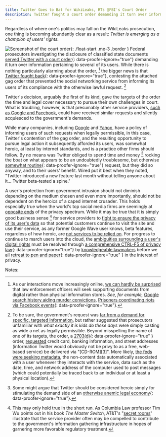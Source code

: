 ```yaml
---
title: Twitter Goes to Bat for WikiLeaks, RTs @FBI's Court Order
description: Twitter fought a court order demanding it turn over information pertaining to several of its users, contesting the attached gag order that prevented the social networking service from informing its users of its compliance with the otherwise lawful request.
---
```


Regardless of where one's politics may fall on the WikiLeaks prosecution, one thing is becoming abundantly clear as a result: *Twitter is emerging as a champion of users' rights.*

![Screenshot of the court order](https://ben.balter.com/wp-content/uploads/2011/01/order-300x131.jpg "Court Order"){: .float-start .me-3 .border } Federal prosecutors investigating the disclosure of classified state documents [served Twitter with a court order](http://www.nytimes.com/2011/01/09/world/09wiki.html?partner=rss&emc=rss){: data-proofer-ignore="true"} demanding it turn over information pertaining to several of its users. While there is nothing particularly alarming about the order, [^1] the bigger news is that [Twitter fought back](http://techcrunch.com/2011/01/07/twitter-informs-users-of-doj-wikileaks-court-order-didnt-have-to/){: data-proofer-ignore="true"}, contesting the attached gag order that prevented the social networking service from informing its users of its compliance with the otherwise lawful request. [^2]

Twitter's decision, arguably the first of its kind, gave the targets of the order the time and legal cover necessary to pursue their own challenges in court. What is troubling, however, is that presumably other service providers, [such as Google and Facebook](https://www.theguardian.com/media/2011/jan/08/wikileaks-calls-google-facebook-us-subpoenas), could have received similar requests and silently acquiesced to the government's demands.

While many companies, including [Google](http://www.google.com/intl/en/privacy/privacy-policy.html) and [Yahoo](http://info.yahoo.com/privacy/us/yahoo/details.html), have a policy of informing users of such requests when legally permissible, in this case, Twitter's contention of the gag order, and the resulting opportunity to pursue legal action it subsequently afforded its users, was somewhat heroic, at least by internet standards, and is a practice other firms should follow. By no means was Twitter obliged to spend time and money [^3] rocking the boat on what appears to be an undoubtedly troublesome, but otherwise [somewhat routine](http://www.nytimes.com/2011/01/10/business/media/10link.html?ref=wikileaks){: data-proofer-ignore="true"} request, but they did so anyway, and to their users' benefit. Wired put it best when they noted, "Twitter introduced a new feature last month without telling anyone about it… Twitter beta-tested a spine."

A user's protection from government intrusion should not diminish depending on the medium chosen and even more importantly, should not be dependent on the heroics of a caped internet crusader. This holds especially true when the world's top social media firms are seemingly at [opposite ends](https://www.eff.org/deeplinks/2010/04/facebook-further-reduces-control-over-personal-information) of the privacy spectrum. While it may be true that it is simply good business sense [^4] for service providers to [fight to ensure the privacy of its user's data](http://www.wired.com/threatlevel/2010/04/emailprivacy-2/) so that potential customers continue to visit the site and use their service, as any former Google Wave user knows, beta features, regardless of how heroic, are [not services to be relied on](http://news.cnet.com/8301-13860_3-20012698-56.html). For progress to continue to march users into the cloud, the [ambiguities surrounding a user's digital rights](http://www.fletc.gov/training/programs/legal-division/downloads-articles-and-faqs/downloads/other/obtaining_electronic.pdf) must be resolved through [a comprehensive CTRL-F5 of privacy law](http://www.nytimes.com/2011/01/10/technology/10privacy.html?_r=1&hp){: data-proofer-ignore="true"} by [knowledgeable lawmakers](https://ben.balter.com/2011/01/04/the-files-in-the-computer/) before we all [retreat to pen and paper](http://techcrunch.com/2011/01/10/why-im-having-second-thoughts-about-the-wisdom-of-the-cloud/){: data-proofer-ignore="true" } in the interest of privacy.

Notes:

[^1]: As our interactions move increasingly online, [we can hardly be surprised](https://ben.balter.com/2010/10/10/does-every-cloud-have-a-silver-lining/) that law enforcement officers will seek supporting documents from digital rather than physical information stores. *See, for example,* [Google search history aiding murder convictions](http://blogs.forbes.com/kashmirhill/2011/01/04/google-m-for-murder-internet-search-history-of-killing-methods-helped-convict-husband-of-homicide/), [Prisoners coordinating riots via Facebook events](http://www.nytimes.com/2011/01/03/us/03prisoners.html){: data-proofer-ignore="true"}.

[^2]: To be sure, the government's request was [far from a demand for specific, targeted information](http://news.cnet.com/8301-31921_3-20027893-281.html), but rather suggested that prosecutors unfamiliar with *what exactly it is kids do these days* were simply casting as wide a net as legally permissible. Beyond misspelling the name of one of its targets, the order, a [2703(d)](http://www.law.cornell.edu/uscode/18/usc_sec_18_00002703----000-.html){: data-proofer-ignore="true" } order, [requested](http://mashable.com/2011/01/08/twitter-subpoenaed-by-u-s-government-for-wikileaks-accounts/) credit card, banking information, and street addresses (information Twitter would obviously not be privy to as a free, web-based service) be delivered via "[CD-ROM][3]". More likely, [the feds were seeking metadata](http://paranoia.dubfire.net/2011/01/thoughts-on-doj-wikileakstwitter-court.html), the non-content data automatically associated with a user whenever they interacts with the service, data such as the date, time, and network address of the computer used to post messages (which could potentially be traced back to an individual or at least a physical location).

[^3]: Some might argue that Twitter should be considered heroic simply for stimulating the demand side of an [otherwise anemic legal economy](http://www.nytimes.com/2011/01/09/business/09law.html){: data-proofer-ignore="true"}.

[^4]: This may only hold true in the short run. As Columbia Law professor Tim Wu points out in his book *The Master Switch*, AT&T's "[secret rooms](https://www.eff.org/nsa/hepting)" illustrate that the service provider often may be compelled to contribute to the government's information gathering infrastructure in hopes of garnering more favorable regulatory treatment.
